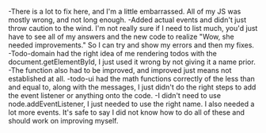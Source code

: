 -There is a lot to fix here, and I'm a little embarrassed. All of my JS was mostly wrong, and not long enough. 
-Added actual events and didn't just throw caution to the wind. I'm not really sure if I need to list much, you'd just have to see all of my answers and the new code to realize "Wow, she needed improvements." So I can try and show my errors and then my fixes. 
-Todo-domain had the right idea of me rendering todos with the document.getElementById, I just used it wrong by not giving it a name prior. 
-The function also had to be improved, and improved just means not established at all. 
-todo-ui had the math functions correctly of the less than and equal to, along with the messages, I just didn't do the right steps to add the event listener or anything onto the code. 
-I didn't need to use node.addEventListener, I just needed to use the right name. I also needed a lot more events. It's safe to say I did not know how to do all of these and should work on improving myself. 